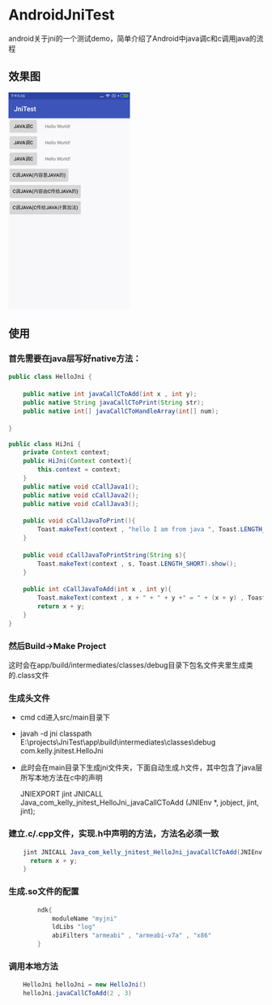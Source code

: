 # AndroidJniTest

android关于jni的一个测试demo，简单介绍了Android中java调c和c调用java的流程

## 效果图

![pic](https://github.com/zongkaili/AndroidJniTest/blob/master/screenshot/jnitest.gif)

## 使用

### 首先需要在java层写好native方法：
```java
public class HelloJni {

    public native int javaCallCToAdd(int x , int y);
    public native String javaCallCToPrint(String str);
    public native int[] javaCallCToHandleArray(int[] num);

}
```

```java
public class HiJni {
    private Context context;
    public HiJni(Context context){
        this.context = context;
    }
    public native void cCallJava1();
    public native void cCallJava2();
    public native void cCallJava3();

    public void cCallJavaToPrint(){
        Toast.makeText(context , "hello I am from java ", Toast.LENGTH_SHORT).show();
    }

    public void cCallJavaToPrintString(String s){
        Toast.makeText(context , s, Toast.LENGTH_SHORT).show();
    }

    public int cCallJavaToAdd(int x , int y){
        Toast.makeText(context , x + " + " + y +" = " + (x + y) , Toast.LENGTH_SHORT).show();
        return x + y;
    }
}
```
### 然后Build->Make Project
这时会在app/build/intermediates/classes/debug目录下包名文件夹里生成类的.class文件

### 生成头文件
 - cmd cd进入src/main目录下
 - javah -d jni classpath  E:\projects\JniTest\app\build\intermediates\classes\debug com.kelly.jnitest.HelloJni
 - 此时会在main目录下生成jni文件夹，下面自动生成.h文件，其中包含了java层所写本地方法在c中的声明
 
    JNIEXPORT jint JNICALL Java_com_kelly_jnitest_HelloJni_javaCallCToAdd
    (JNIEnv *, jobject, jint, jint);
    
 
### 建立.c/.cpp文件，实现.h中声明的方法，方法名必须一致
```java
    jint JNICALL Java_com_kelly_jnitest_HelloJni_javaCallCToAdd(JNIEnv * env , jobject obj, jint x, jint y){
      return x + y;
    }
```
 
### 生成.so文件的配置 
```java
        ndk{
            moduleName "myjni"
            ldLibs "log"
            abiFilters "armeabi" , "armeabi-v7a" , "x86"
        }
```

### 调用本地方法
```java
    HelloJni helloJni = new HelloJni()
    helloJni.javaCallCToAdd(2 , 3)
```


